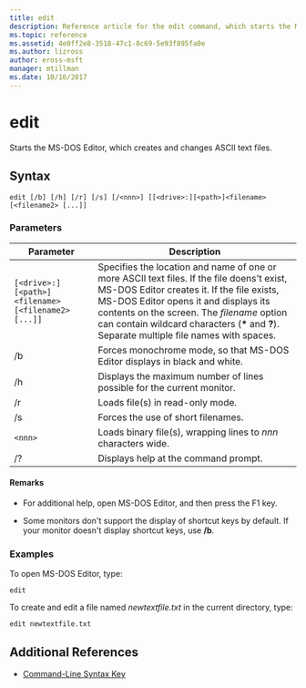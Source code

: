```yaml
---
title: edit
description: Reference article for the edit command, which starts the MS-DOS Editor, so you can create and change ASCII text files.
ms.topic: reference
ms.assetid: 4e0ff2e8-3518-47c1-8c69-5e93f895fa0e
ms.author: lizross
author: eross-msft
manager: mtillman
ms.date: 10/16/2017
---
```


# edit

Starts the MS-DOS Editor, which creates and changes ASCII text files.

## Syntax

```
edit [/b] [/h] [/r] [/s] [/<nnn>] [[<drive>:][<path>]<filename> [<filename2> [...]]
```

### Parameters

| Parameter | Description |
| --------- | ----------- |
| `[<drive>:][<path>]<filename> [<filename2> [...]]` | Specifies the location and name of one or more ASCII text files. If the file doens't exist, MS-DOS Editor creates it. If the file exists, MS-DOS Editor opens it and displays its contents on the screen. The *filename* option can contain wildcard characters (**&#42;** and **?**). Separate multiple file names with spaces. |
| /b | Forces monochrome mode, so that MS-DOS Editor displays in black and white. |
| /h | Displays the maximum number of lines possible for the current monitor. |
| /r | Loads file(s) in read-only mode. |
| /s | Forces the use of short filenames. |
| `<nnn>` | Loads binary file(s), wrapping lines to *nnn* characters wide. |
| /? | Displays help at the command prompt. |

#### Remarks

- For additional help, open MS-DOS Editor, and then press the F1 key.

- Some monitors don't support the display of shortcut keys by default. If your monitor doesn't display shortcut keys, use **/b**.

### Examples

To open MS-DOS Editor, type:

```
edit
```

To create and edit a file named *newtextfile.txt* in the current directory, type:

```
edit newtextfile.txt
```

## Additional References

- [Command-Line Syntax Key](command-line-syntax-key.md)
